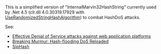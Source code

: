 This is a simplified version of "InternalMarvin32HashString" currently used by .Net 4.5 (clr.dll 4.0.30319.17929 with [UseRandomizedStringHashAlgorithm](http://msdn.microsoft.com/en-us/library/jj152924.aspx)) to combat HashDoS attacks.

See:

* [Effective Denial of Service attacks against web application platforms](http://events.ccc.de/congress/2011/Fahrplan/events/4680.en.html)
* [Breaking Murmur: Hash-flooding DoS Reloaded](http://emboss.github.com/blog/2012/12/14/breaking-murmur-hash-flooding-dos-reloaded/)
* [SipHash](https://131002.net/siphash/)
